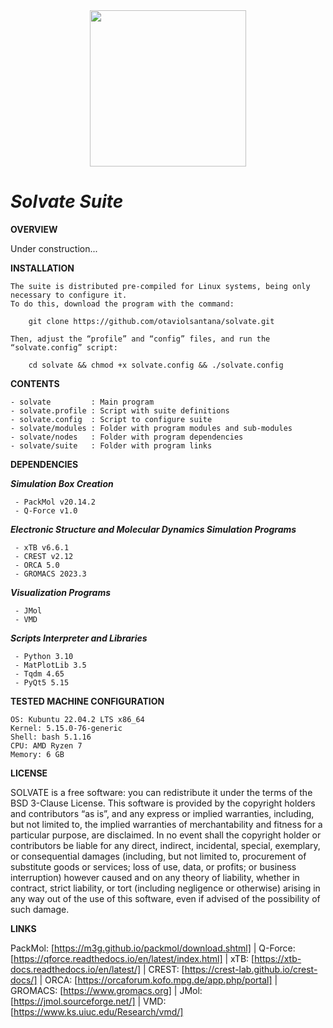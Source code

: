 <div align="center">
<img src="https://user-images.githubusercontent.com/69423088/253824433-a6b55273-b084-4283-a0b6-b8d40bc52890.png" width="250px"/>
</div>

# _**Solvate Suite**_

**OVERVIEW**

Under construction...

**INSTALLATION**

	The suite is distributed pre-compiled for Linux systems, being only necessary to configure it.
	To do this, download the program with the command:
 
		git clone https://github.com/otaviolsantana/solvate.git
  
	Then, adjust the “profile” and “config” files, and run the “solvate.config” script:

		cd solvate && chmod +x solvate.config && ./solvate.config
 
**CONTENTS**

	- solvate         : Main program
	- solvate.profile : Script with suite definitions
	- solvate.config  : Script to configure suite
	- solvate/modules : Folder with program modules and sub-modules
	- solvate/nodes   : Folder with program dependencies
	- solvate/suite   : Folder with program links

**DEPENDENCIES**

   ***Simulation Box Creation***

     - PackMol v20.14.2
     - Q-Force v1.0

   ***Electronic Structure and Molecular Dynamics Simulation Programs***

     - xTB v6.6.1
     - CREST v2.12
     - ORCA 5.0
     - GROMACS 2023.3

   ***Visualization Programs***

     - JMol
     - VMD

   ***Scripts Interpreter and Libraries***

     - Python 3.10
     - MatPlotLib 3.5
     - Tqdm 4.65
     - PyQt5 5.15

**TESTED MACHINE CONFIGURATION**

	OS: Kubuntu 22.04.2 LTS x86_64 
	Kernel: 5.15.0-76-generic 
	Shell: bash 5.1.16 
	CPU: AMD Ryzen 7
	Memory: 6 GB 

**LICENSE**

SOLVATE is a free software: you can redistribute it under the terms of the BSD 3-Clause License. This software is provided by the copyright holders and contributors “as is”, and any express or implied warranties, including, but not limited to, the implied warranties of merchantability and fitness for a particular purpose, are disclaimed. In no event shall the copyright holder or contributors be liable for any direct, indirect, incidental, special, exemplary, or consequential damages (including, but not limited to, procurement of substitute goods or services; loss of use, data, or profits; or business interruption) however caused and on any theory of liability, whether in contract, strict liability, or tort (including negligence or otherwise) arising in any way out of the use of this software, even if advised of the possibility of such damage.

**LINKS**

PackMol: [https://m3g.github.io/packmol/download.shtml] | Q-Force: [https://qforce.readthedocs.io/en/latest/index.html] | xTB: [https://xtb-docs.readthedocs.io/en/latest/] | CREST: [https://crest-lab.github.io/crest-docs/] | ORCA: [https://orcaforum.kofo.mpg.de/app.php/portal] | GROMACS:  [https://www.gromacs.org] | JMol: [https://jmol.sourceforge.net/] | VMD: [https://www.ks.uiuc.edu/Research/vmd/]
